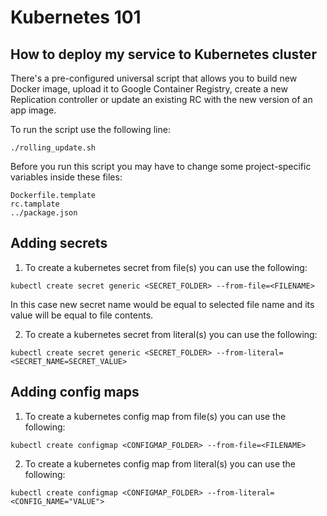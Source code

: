 # Kubernetes 101

## How to deploy my service to Kubernetes cluster

There's a pre-configured universal script that allows you to build new
Docker image, upload it to Google Container Registry, create a new
Replication controller or update an existing RC with the new version
of an app image.

To run the script use the following line:

```
./rolling_update.sh
```

Before you run this script you may have to change some project-specific
variables inside these files:

```
Dockerfile.template
rc.tamplate
../package.json
```

## Adding secrets

1) To create a kubernetes secret from file(s) you can use the following:

```
kubectl create secret generic <SECRET_FOLDER> --from-file=<FILENAME>
```

In this case new secret name would be equal to selected file name and
its value will be equal to file contents.

2) To create a kubernetes secret from literal(s) you can use the following:

```
kubectl create secret generic <SECRET_FOLDER> --from-literal=<SECRET_NAME=SECRET_VALUE>
```

## Adding config maps

1) To create a kubernetes config map from file(s) you can use the following:

```
kubectl create configmap <CONFIGMAP_FOLDER> --from-file=<FILENAME>
```

2) To create a kubernetes config map from literal(s) you can use the following:

```
kubectl create configmap <CONFIGMAP_FOLDER> --from-literal=<CONFIG_NAME="VALUE">
```
